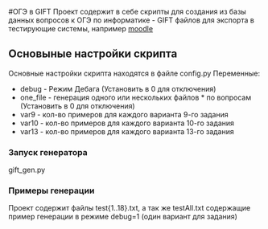 #ОГЭ в GIFT
Проект содержит в себе скрипты для создания из базы данных вопросов к ОГЭ по информатике - GIFT файлов для экспорта в тестирующие системы, например [moodle](https://moodle.org/)

## Основыные настройки скрипта
Основные настройки скрипта находятся в файле config.py
Переменные:
* debug - Режим Дебага (Установить в 0 для отключения)
* one_file - генерация одного или нескольких файлов * по вопросам (Установить в 0 для отключения)
* var9 - кол-во примеров для каждого варианта 9-го задания
* var10 - кол-во примеров для каждого варианта 10-го задания
* var13 - кол-во примеров для каждого варианта 13-го задания

### Запуск генератора
gift_gen.py

### Примеры генерации
Проект содержит файлы test{1..18}.txt, а так же testAll.txt содержащие пример генерации в режиме debug=1 (один вариант для задания) 
